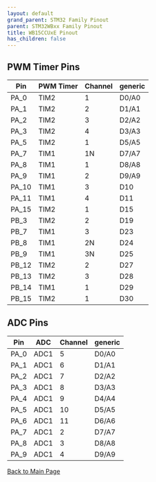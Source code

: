 ```yaml
---
layout: default
grand_parent: STM32 Family Pinout
parent: STM32WBxx Family Pinout
title: WB15CCUxE Pinout
has_children: false
---
```


## PWM Timer Pins

| Pin | PWM Timer | Channel | generic |
| --- | --- | --- | --- |
| PA_0 | TIM2 | 1 | D0/A0 |
| PA_1 | TIM2 | 2 | D1/A1 |
| PA_2 | TIM2 | 3 | D2/A2 |
| PA_3 | TIM2 | 4 | D3/A3 |
| PA_5 | TIM2 | 1 | D5/A5 |
| PA_7 | TIM1 | 1N | D7/A7 |
| PA_8 | TIM1 | 1 | D8/A8 |
| PA_9 | TIM1 | 2 | D9/A9 |
| PA_10 | TIM1 | 3 | D10 |
| PA_11 | TIM1 | 4 | D11 |
| PA_15 | TIM2 | 1 | D15 |
| PB_3 | TIM2 | 2 | D19 |
| PB_7 | TIM1 | 3 | D23 |
| PB_8 | TIM1 | 2N | D24 |
| PB_9 | TIM1 | 3N | D25 |
| PB_12 | TIM2 | 2 | D27 |
| PB_13 | TIM2 | 3 | D28 |
| PB_14 | TIM1 | 1 | D29 |
| PB_15 | TIM2 | 1 | D30 |


## ADC Pins

| Pin | ADC | Channel | generic |
| --- | --- | --- | --- |
| PA_0 | ADC1 | 5 | D0/A0 |
| PA_1 | ADC1 | 6 | D1/A1 |
| PA_2 | ADC1 | 7 | D2/A2 |
| PA_3 | ADC1 | 8 | D3/A3 |
| PA_4 | ADC1 | 9 | D4/A4 |
| PA_5 | ADC1 | 10 | D5/A5 |
| PA_6 | ADC1 | 11 | D6/A6 |
| PA_7 | ADC1 | 2 | D7/A7 |
| PA_8 | ADC1 | 3 | D8/A8 |
| PA_9 | ADC1 | 4 | D9/A9 |


[Back to Main Page](../../index)